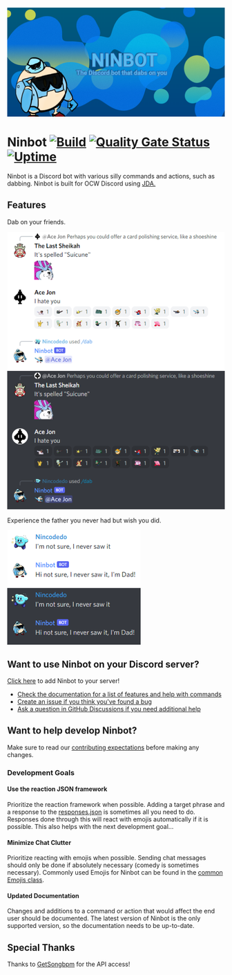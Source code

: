![Ninbot Logo](docs/images/ninbot-github-social.png)

# Ninbot [![Build](https://github.com/Nincodedo/Ninbot/actions/workflows/build-main.yml/badge.svg)](https://github.com/Nincodedo/Ninbot/actions/workflows/build-main.yml) [![Quality Gate Status](https://sonarcloud.io/api/project_badges/measure?project=dev.nincodedo%3Aninbot&metric=alert_status)](https://sonarcloud.io/dashboard?id=dev.nincodedo%3Aninbot) [![Uptime](https://status.nincodedo.dev/api/badge/1/uptime/30d?label=Uptime&labelSuffix=&color=blue)](https://status.nincodedo.dev)

Ninbot is a Discord bot with various silly commands and actions, such as dabbing. Ninbot is built for OCW Discord
using [JDA.](https://github.com/discord-jda/JDA)

## Features

Dab on your friends.

![Dab command example light](docs/images/dab-slash-command-example1-light.png#gh-light-mode-only)
![Dab command example dark](docs/images/dab-slash-command-example1-dark.png#gh-dark-mode-only)

Experience the father you never had but wish you did.

![Dadbot reaction example light](docs/images/dadbot-example1-light.png#gh-light-mode-only)
![Dadbot reaction example dark](docs/images/dadbot-example1-dark.png#gh-dark-mode-only)

## Want to use Ninbot on your Discord server?

[Click here](https://discordapp.com/oauth2/authorize?client_id=204484879554052096&scope=bot&permissions=823520464) to
add Ninbot to your server!

- [Check the documentation for a list of features and help with commands](https://ninbot.nincodedo.dev/)
- [Create an issue if you think you've found a bug](https://github.com/Nincodedo/Ninbot/issues/new/choose)
- [Ask a question in GitHub Discussions if you need additional help](https://github.com/Nincodedo/Ninbot/discussions/new?category=q-a)

## Want to help develop Ninbot?

Make sure to read our [contributing expectations](CONTRIBUTING.md) before making any changes.

### Development Goals

#### Use the reaction JSON framework

Prioritize the reaction framework when possible. Adding a target phrase and a response to
the [responses.json](ninbot-app/src/main/resources/responses.json) is sometimes all you need to do. Responses done
through this will react with emojis automatically if it is possible. This also helps with the next development goal...

#### Minimize Chat Clutter

Prioritize reacting with emojis when possible. Sending chat messages should only be done if absolutely necessary (comedy
is sometimes necessary). Commonly used Emojis for Ninbot can be found in
the [common Emojis class](nincord-common/src/main/java/dev/nincodedo/nincord/Emojis.java).

#### Updated Documentation

Changes and additions to a command or action that would affect the end user should be documented. The latest version of
Ninbot is the only supported version, so the documentation needs to be up-to-date.

## Special Thanks

Thanks to [GetSongbpm](https://getsongbpm.com/api) for the API access!
